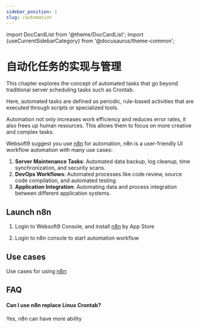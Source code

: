```yaml
---
sidebar_position: 1
slug: /automation
---
```


import DocCardList from '@theme/DocCardList';
import {useCurrentSidebarCategory} from '@docusaurus/theme-common';

# 自动化任务的实现与管理

This chapter explores the concept of automated tasks that go beyond traditional server scheduling tasks such as Crontab.  

Here, automated tasks are defined as periodic, rule-based activities that are executed through scripts or specialized tools.  

Automation not only increases work efficiency and reduces error rates, it also frees up human resources. This allows them to focus on more creative and complex tasks.  

Websoft9 suggest you use [n8n](./n8n) for automation, n8n is a user-friendly UI workflow automation with many use cases:  

1. **Server Maintenance Tasks**: Automated data backup, log cleanup, time synchronization, and security scans.
2. **DevOps Workflows**: Automated processes like code review, source code compilation, and automated testing.
3. **Application Integration**: Automating data and process integration between different application systems.

## Launch n8n

1. Login to Websoft9 Console, and install [n8n](./n8n) by App Store

2. Login to n8n console to start automation workflow

## Use cases

Use cases for using [n8n](./n8n):

<DocCardList items={useCurrentSidebarCategory().items}/>

## FAQ

#### Can I use n8n replace Linux Crontab?

Yes, n8n can have more ability
